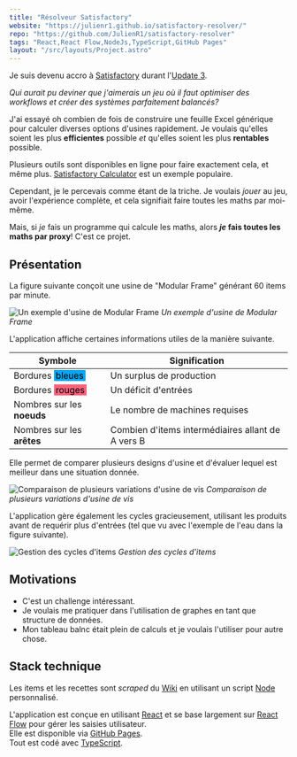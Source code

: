 ```yaml
---
title: "Résolveur Satisfactory"
website: "https://julienr1.github.io/satisfactory-resolver/"
repo: "https://github.com/JulienR1/satisfactory-resolver"
tags: "React,React Flow,NodeJs,TypeScript,GitHub Pages"
layout: "/src/layouts/Project.astro"
---
```


Je suis devenu accro à [Satisfactory](https://www.satisfactorygame.com/) durant l'[Update 3](https://satisfactory.fandom.com/wiki/Patch_0.3).

_Qui aurait pu deviner que j'aimerais un jeu où il faut optimiser des workflows et créer des systèmes parfaitement balancés?_

J'ai essayé oh combien de fois de construire une feuille Excel générique pour calculer diverses options d'usines rapidement.
Je voulais qu'elles soient les plus **efficientes** possible _et_ qu'elles soient les plus **rentables** possible.

Plusieurs outils sont disponibles en ligne pour faire exactement cela, et même plus.
[Satisfactory Calculator](https://satisfactory-calculator.com/) est un exemple populaire.

Cependant, je le percevais comme étant de la triche.
Je voulais _jouer_ au jeu, avoir l'expérience complète, et cela signifiait faire toutes les maths par moi-même.

Mais, si _je_ fais un programme qui calcule les maths, alors **_je_ fais toutes les maths par proxy**!
C'est ce projet.

## Présentation

La figure suivante conçoit une usine de "Modular Frame" générant 60 items par minute.

![Un exemple d'usine de Modular Frame](/projects/satisfactory/modular-frame.gif)
_Un exemple d'usine de Modular Frame_

L'application affiche certaines informations utiles de la manière suivante.

| Symbole                                                                                      | Signification                                     |
| -------------------------------------------------------------------------------------------- | ------------------------------------------------- |
| Bordures <mark style="padding: 0 0.2em; background: oklch(.685 .169 237.323);">bleues</mark> | Un surplus de production                          |
| Bordures <mark style="padding: 0 0.2em; background: oklch(.712 .194 13.428);">rouges</mark>  | Un déficit d'entrées                              |
| Nombres sur les **noeuds**                                                                   | Le nombre de machines requises                    |
| Nombres sur les **arêtes**                                                                   | Combien d'items intermédiaires allant de A vers B |

Elle permet de comparer plusieurs designs d'usine et d'évaluer lequel est meilleur dans une situation donnée.

![Comparaison de plusieurs variations d'usine de vis](/projects/satisfactory/screw-options.gif)
_Comparaison de plusieurs variations d'usine de vis_

L'application gère également les cycles gracieusement, utilisant les produits avant de requérir plus d'entrées (tel que vu avec l'exemple de l'eau dans la figure suivante).

![Gestion des cycles d'items](/projects/satisfactory/cycles.jpg)
_Gestion des cycles d'items_

## Motivations

- C'est un challenge intéressant.
- Je voulais me pratiquer dans l'utilisation de graphes en tant que structure de données.
- Mon tableau balnc était plein de calculs et je voulais l'utiliser pour autre chose.

## Stack technique

Les items et les recettes sont _scraped_ du [Wiki](https://satisfactory.wiki.gg/) en utilisant un script [Node](https://nodejs.org) personnalisé.

L'application est conçue en utilisant [React](https://react.dev/) et se base largement sur [React Flow](https://reactflow.dev/) pour gérer les saisies utilisateur.<br/>
Elle est disponible via [GitHub Pages](https://pages.github.com/).<br/>
Tout est codé avec [TypeScript](https://www.typescriptlang.org/).

<style>
    img {
        max-height: 600px;
    }
</style>
